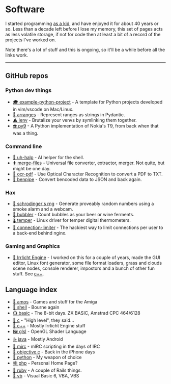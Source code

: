# Software

I started programming [as a kid](basic), and have enjoyed it for about 40 years
or so. Less than a decade left before I lose my memory, this set of pages acts
as less volatile storage, if not for code then at least a bit of a record of
the projects I've worked on.

Note there's a lot of stuff and this is ongoing, so it'll be a while before
all the links work.

--------------------------------------------------------------------------------

## GitHub repos

### Python dev things

* [🎓 example-python-project](https://github.com/bitplane/example-python-project) -
  A template for Python projects developed in vim/vscode on Mac/Linux.
* [🤝 arranges](/arranges) -
  Represent ranges as strings in Pydantic.
* [⚠️ ienv](/ienv) -
  Brutalize your venvs by symlinking them together.
* [☎️ py9](https://github.com/bitplane/py9) -
  A Python implementation of Nokia's T9, from back when that was a thing.

### Command line

* [💬 uh-halp](/uh-halp) -
  AI helper for the shell.
* [➕ merge-files](/merge-files) -
  Universal file converter, extractor, merger. Not quite, but might be one day.
* [🔡 ocr-pdf](https://github.com/bitplane/ocr-pdf) -
  Use Optical Character Recognition to convert a PDF to TXT.
* [🪈 benpipe](https://github.com/bitplane/benpipe) -
  Convert bencoded data to JSON and back again.

### Hax

* [🎲 schrodinger's rng](https://github.com/bitplane/schrodingers-rng) -
  Generate proveably random numbers using a smoke alarm and a webcam.
* [🍷 bubbler](https://github.com/bitplane/bubbler) -
  Count bubbles as your beer or wine ferments.
* [🌡️ temper](https://github.com/bitplane/temper) -
  Linux driver for temper digital thermometers.
* [🐌 connection-limiter](https://github.com/bitplane/connection-limiter) -
  The hackiest way to limit connections per user to a back-end behind nginx.

### Gaming and Graphics

* [👾 Irrlicht Engine](https://irrlicht.sf.net/) -
  I worked on this for a couple of years, made the GUI editor, Linux font
  generator, some file format loaders, grass and clouds scene nodes, console
  renderer, impostors and a bunch of other fun stuff. See [c++](c++).

## Language index

* [👾 amos](amos) - Games and stuff for the Amiga
* [📜 shell](sh) - Bourne again
* [📺 basic](basic) - The 8-bit days. ZX BASIC, Amstrad CPC 464/6128
* [🔧 c](c) - "High level", they said...
* [🔨 c++](c++) - Mostly Irrlicht Engine stuff
* [🖼️ glsl](glsl) - OpenGL Shader Language
* [☕ java](java) - Mostly Android
* [💬 mirc](mirc) - mIRC scripting in the days of IRC
* [📱 objective c](objective-c) - Back in the iPhone days
* [🐍 python](python) - My weapon of choice
* [🕸️ php](php) - Personal Home Page?
* [💎 ruby](ruby) - A couple of Rails things.
* [💩 vb](vb) - Visual Basic 6, VBA, VBS
